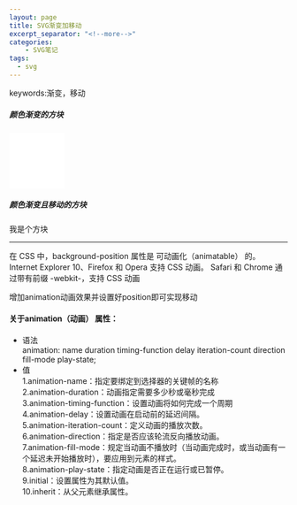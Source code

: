 ```yaml
---
layout: page
title: SVG渐变加移动
excerpt_separator: "<!--more-->"
categories:
    - SVG笔记  
tags:
  - svg
---  
```

 keywords:渐变，移动
<!--more-->  
  
##### 颜色渐变的方块  
<head>
  <meta charset="UTF-8">
<style> 
.stal
{
width:100px;
height:100px;
background:white;
animation:stal 5s;
animation-iteration-count: infinite;
}

@keyframes stal
{
from {background:white;}
to {background:yellow;}
}



</style>
</head>
<body>

<div class="stal"></div>
</body>  
  
  
    
	  
  
  
##### 颜色渐变且移动的方块  
<head>
  <meta charset="UTF-8">
<style> 
div
.kry
{
width:100px;
height:100px;
background:red;
position:relative;
animation:kry 5s linear 2s infinite alternate;
}

@keyframes kry
{
0%   {background:red; left:0px; top:0px;}
100%  {background:green; left:200px; top:0px;}
}
</style>
</head>
<body>
<div class="kry">我是个方块</div>

</body>  
  
  
  
  
  
  
  
  
  
  
  
---  
在 CSS 中，background-position 属性是 可动画化（animatable） 的。
Internet Explorer 10、Firefox 和 Opera 支持 CSS 动画。
Safari 和 Chrome 通过带有前缀 -webkit-，支持 CSS 动画  
  
  增加animation动画效果并设置好position即可实现移动  
      
   
  
#### 关于animation（动画） 属性：  
- 语法  
animation: name duration timing-function delay iteration-count direction fill-mode play-state;  
- 值  
1.animation-name：指定要绑定到选择器的关键帧的名称  
2.animation-duration：动画指定需要多少秒或毫秒完成  
3.animation-timing-function：设置动画将如何完成一个周期  
4.animation-delay：设置动画在启动前的延迟间隔。  
5.animation-iteration-count：定义动画的播放次数。  
6.animation-direction：指定是否应该轮流反向播放动画。  
7.animation-fill-mode：规定当动画不播放时（当动画完成时，或当动画有一个延迟未开始播放时），要应用到元素的样式。  
8.animation-play-state：指定动画是否正在运行或已暂停。  
9.initial：设置属性为其默认值。  
10.inherit：从父元素继承属性。  


